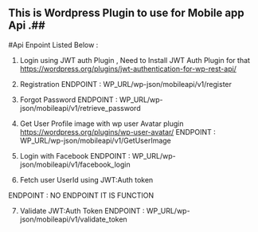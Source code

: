 ## This is Wordpress Plugin to use for Mobile app Api .##

#Api Enpoint Listed Below :

 1) Login using JWT auth Plugin , Need to Install JWT Auth Plugin for that https://wordpress.org/plugins/jwt-authentication-for-wp-rest-api/
 
 2) Registration 
  ENDPOINT : WP_URL/wp-json/mobileapi/v1/register
  
 3) Forgot Password 
   ENDPOINT : WP_URL/wp-json/mobileapi/v1/retrieve_password
   
 4) Get User Profile image with wp user Avatar plugin https://wordpress.org/plugins/wp-user-avatar/ 
  ENDPOINT : WP_URL/wp-json/mobileapi/v1/GetUserImage
  
 5) Login with Facebook
  ENDPOINT : WP_URL/wp-json/mobileapi/v1/facebook_login
  
 6) Fetch user UserId using JWT:Auth token 
 
 ENDPOINT : NO ENDPOINT IT IS FUNCTION
 
 7) Validate JWT:Auth Token
 ENDPOINT : WP_URL/wp-json/mobileapi/v1/validate_token
 
